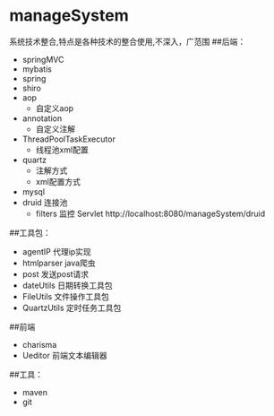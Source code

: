 # manageSystem
系统技术整合,特点是各种技术的整合使用,不深入，广范围
##后端：
* springMVC 
* mybatis 
* spring 
* shiro
* aop    
	* 自定义aop
* annotation  
	* 自定义注解  
* ThreadPoolTaskExecutor   
	* 线程池xml配置
* quartz  
	* 注解方式
	* xml配置方式
* mysql
* druid   连接池  
	* filters 监控 Servlet  http://localhost:8080/manageSystem/druid

##工具包：
* agentIP  代理ip实现
* htmlparser   java爬虫
* post   发送post请求
* dateUtils  日期转换工具包
* FileUtils  文件操作工具包
* QuartzUtils  定时任务工具包

##前端
* charisma  
* Ueditor   前端文本编辑器

##工具：
* maven
* git


